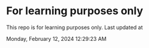 # For learning purposes only
This repo is for learning purposes only.
Last updated at

Monday, February 12, 2024 12:29:23 AM

